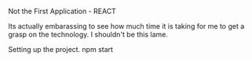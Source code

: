 Not the First Application - REACT

Its actually embarassing to see how much time it is taking for me to get a grasp on the technology. I shouldn't be this lame.

Setting up the project.
npm start
